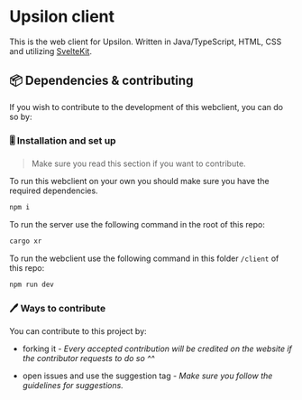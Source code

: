# Upsilon client

This is the web client for Upsilon. Written in Java/TypeScript, HTML, CSS and utilizing [SvelteKit](https://kit.svelte.dev).

## 📦 Dependencies & contributing

If you wish to contribute to the development of this webclient, you can do so by:

### 🎚️ Installation and set up

> Make sure you read this section if you want to contribute.

To run this webclient on your own you should make sure you have the required dependencies.

```bash
npm i
```

To run the server use the following command in the root of this repo:

```bash
cargo xr
```

To run the webclient use the following command in this folder `/client` of this repo:

```bash
npm run dev
```

### 🖊️ Ways to contribute

You can contribute to this project by:

- forking it - _Every accepted contribution will be credited on the website if the contributor requests to do so ^^_

- open issues and use the suggestion tag - _Make sure you follow the guidelines for suggestions._
